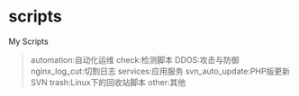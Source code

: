 # scripts
My Scripts

>automation:自动化运维
>check:检测脚本
>DDOS:攻击与防御
>nginx_log_cut:切割日志
>services:应用服务
>svn_auto_update:PHP版更新SVN
>trash:Linux下的回收站脚本
>other:其他
